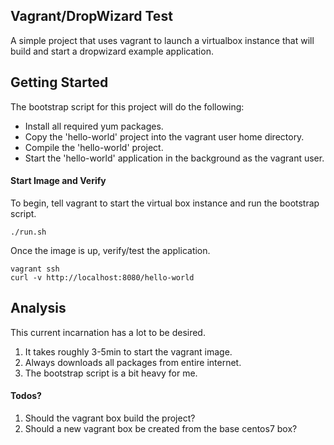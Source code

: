 ## Vagrant/DropWizard Test
A simple project that uses vagrant to launch a virtualbox instance that will build and start a dropwizard example application.

## Getting Started
The bootstrap script for this project will do the following:
* Install all required yum packages.
* Copy the 'hello-world' project into the vagrant user home directory. 
* Compile the 'hello-world' project.
* Start the 'hello-world' application in the background as the vagrant user.

#### Start Image and Verify
To begin, tell vagrant to start the virtual box instance and run the bootstrap script.
```
./run.sh
```
Once the image is up, verify/test the application.
```
vagrant ssh
curl -v http://localhost:8080/hello-world
```

## Analysis
This current incarnation has a lot to be desired.

1. It takes roughly 3-5min to start the vagrant image.  
2. Always downloads all packages from entire internet.
3. The bootstrap script is a bit heavy for me.

#### Todos?
1. Should the vagrant box build the project?
2. Should a new vagrant box be created from the base centos7 box?

